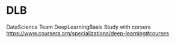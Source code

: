 # DLB
DataScience Team DeepLearningBasis Study with corsera https://www.coursera.org/specializations/deep-learning#courses
